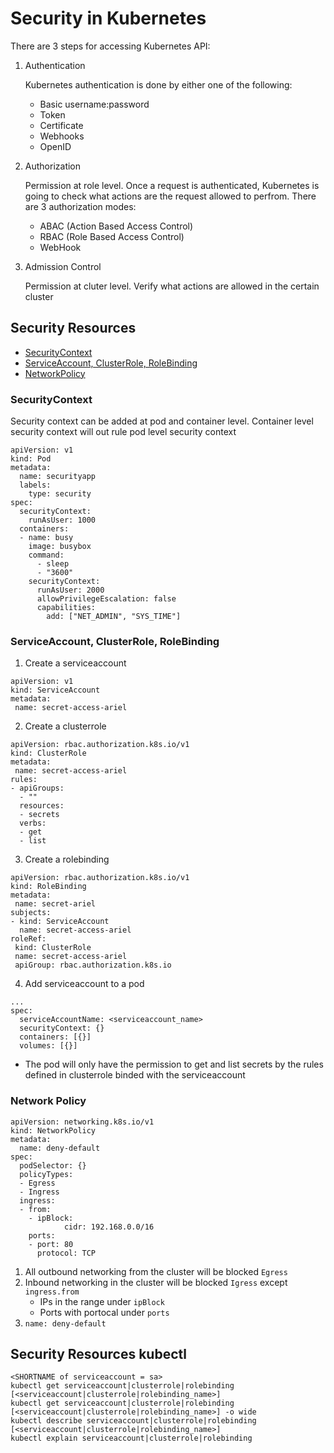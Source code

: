 # Security in Kubernetes
There are 3 steps for accessing Kubernetes API:

1. Authentication

   Kubernetes authentication is done by either one of the following:
   * Basic username:password
   * Token
   * Certificate
   * Webhooks
   * OpenID

2. Authorization

   Permission at role level. Once a request is authenticated, Kubernetes is going to check what actions are the request 
   allowed to perfrom. There are 3 authorization modes:
    * ABAC (Action Based Access Control)
    * RBAC (Role Based Access Control)
    * WebHook
  
3. Admission Control

   Permission at cluter level. Verify what actions are allowed in the certain cluster

## Security Resources

* [SecurityContext](https://github.com/Ariel-Yu/knowledge-bases/blob/master/kubernetes/5-security.md#securitycontext)
* [ServiceAccount, ClusterRole, RoleBinding](https://github.com/Ariel-Yu/knowledge-bases/blob/master/kubernetes/5-security.md#serviceaccount-clusterrole-rolebinding)
* [NetworkPolicy](https://github.com/Ariel-Yu/knowledge-bases/blob/master/kubernetes/5-security.md#network-policy)

### SecurityContext
Security context can be added at pod and container level. Container level security context will out rule pod level security context

```
apiVersion: v1
kind: Pod
metadata:
  name: securityapp
  labels:
    type: security
spec:
  securityContext:
    runAsUser: 1000
  containers:
  - name: busy
    image: busybox
    command:
      - sleep
      - "3600"
    securityContext:
      runAsUser: 2000
      allowPrivilegeEscalation: false
      capabilities:
        add: ["NET_ADMIN", "SYS_TIME"]
```

### ServiceAccount, ClusterRole, RoleBinding

1. Create a serviceaccount
```
apiVersion: v1
kind: ServiceAccount
metadata:
 name: secret-access-ariel
```

2. Create a clusterrole
```
apiVersion: rbac.authorization.k8s.io/v1
kind: ClusterRole
metadata:
 name: secret-access-ariel
rules:
- apiGroups:
  - ""
  resources:
  - secrets
  verbs:
  - get
  - list
```

3. Create a rolebinding
```
apiVersion: rbac.authorization.k8s.io/v1
kind: RoleBinding
metadata:
 name: secret-ariel
subjects:
- kind: ServiceAccount
  name: secret-access-ariel
roleRef:
 kind: ClusterRole
 name: secret-access-ariel
 apiGroup: rbac.authorization.k8s.io
```

4. Add serviceaccount to a pod
```
...
spec:
  serviceAccountName: <serviceaccount_name>
  securityContext: {}
  containers: [{}]
  volumes: [{}]
```
   - The pod will only have the permission to get and list secrets by the rules defined in clusterrole binded with the serviceaccount

### Network Policy

```
apiVersion: networking.k8s.io/v1
kind: NetworkPolicy
metadata:
  name: deny-default
spec:
  podSelector: {}
  policyTypes:
  - Egress
  - Ingress
  ingress:
  - from:
    - ipBlock:
            cidr: 192.168.0.0/16
    ports:
    - port: 80
      protocol: TCP
```

1. All outbound networking from the cluster will be blocked `Egress`
2. Inbound networking in the cluster will be blocked `Igress` except `ingress.from`
   - IPs in the range under `ipBlock`
   - Ports with portocal under `ports`
3. `name: deny-default`

## Security Resources kubectl
```
<SHORTNAME of serviceaccount = sa>
kubectl get serviceaccount|clusterrole|rolebinding [<serviceaccount|clusterrole|rolebinding_name>]
kubectl get serviceaccount|clusterrole|rolebinding [<serviceaccount|clusterrole|rolebinding_name>] -o wide
kubectl describe serviceaccount|clusterrole|rolebinding [<serviceaccount|clusterrole|rolebinding_name>]
kubectl explain serviceaccount|clusterrole|rolebinding
```
